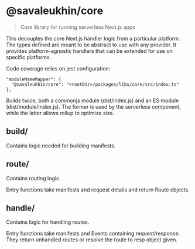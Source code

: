# @savaleukhin/core
> Core library for running serverless Next.js apps

This decouples the core Next.js handler logic from a particular platform.
The types defined are meant to be abstract to use with any provider.
It provides platform-agnostic handlers that can be extended for use on specific platforms.

Code coverage relies on jest configuration:

    "moduleNameMapper": {
      "@savaleukhin/core": "<rootDir>/packages/libs/core/src/index.ts"
    },

Builds twice, both a commonjs module (dist/index.js) and an ES module (dist/module/index.js).
The former is used by the serverless component, while the latter allows rollup to optimize size.

## build/

Contains logic needed for building manifests.

## route/

Contains routing logic.

Entry functions take manifests and request details and return Route objects.

## handle/

Contains logic for handling routes.

Entry functions take manifests and Events containing request/response.
They return unhandled routes or resolve the route to resp object given.
